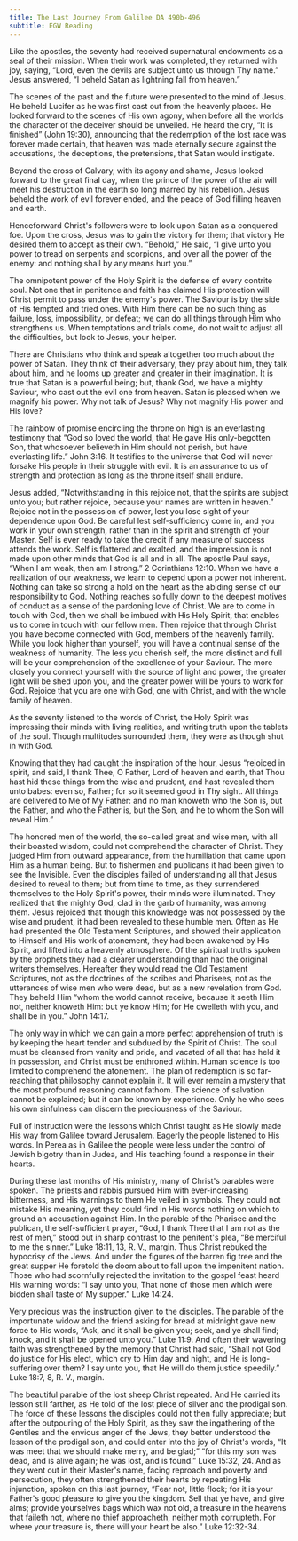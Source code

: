 ```yaml
---
title: The Last Journey From Galilee DA 490b-496
subtitle: EGW Reading
---
```


Like the apostles, the seventy had received supernatural endowments as a seal of their mission. When their work was completed, they returned with joy, saying, “Lord, even the devils are subject unto us through Thy name.” Jesus answered, “I beheld Satan as lightning fall from heaven.”

The scenes of the past and the future were presented to the mind of Jesus. He beheld Lucifer as he was first cast out from the heavenly places. He looked forward to the scenes of His own agony, when before all the worlds the character of the deceiver should be unveiled. He heard the cry, “It is finished” (John 19:30), announcing that the redemption of the lost race was forever made certain, that heaven was made eternally secure against the accusations, the deceptions, the pretensions, that Satan would instigate.

Beyond the cross of Calvary, with its agony and shame, Jesus looked forward to the great final day, when the prince of the power of the air will meet his destruction in the earth so long marred by his rebellion. Jesus beheld the work of evil forever ended, and the peace of God filling heaven and earth.

Henceforward Christ's followers were to look upon Satan as a conquered foe. Upon the cross, Jesus was to gain the victory for them; that victory He desired them to accept as their own. “Behold,” He said, “I give unto you power to tread on serpents and scorpions, and over all the power of the enemy: and nothing shall by any means hurt you.”

The omnipotent power of the Holy Spirit is the defense of every contrite soul. Not one that in penitence and faith has claimed His protection will Christ permit to pass under the enemy's power. The Saviour is by the side of His tempted and tried ones. With Him there can be no such thing as failure, loss, impossibility, or defeat; we can do all things through Him who strengthens us. When temptations and trials come, do not wait to adjust all the difficulties, but look to Jesus, your helper.

There are Christians who think and speak altogether too much about the power of Satan. They think of their adversary, they pray about him, they talk about him, and he looms up greater and greater in their imagination. It is true that Satan is a powerful being; but, thank God, we have a mighty Saviour, who cast out the evil one from heaven. Satan is pleased when we magnify his power. Why not talk of Jesus? Why not magnify His power and His love?

The rainbow of promise encircling the throne on high is an everlasting testimony that “God so loved the world, that He gave His only-begotten Son, that whosoever believeth in Him should not perish, but have everlasting life.” John 3:16. It testifies to the universe that God will never forsake His people in their struggle with evil. It is an assurance to us of strength and protection as long as the throne itself shall endure.

Jesus added, “Notwithstanding in this rejoice not, that the spirits are subject unto you; but rather rejoice, because your names are written in heaven.” Rejoice not in the possession of power, lest you lose sight of your dependence upon God. Be careful lest self-sufficiency come in, and you work in your own strength, rather than in the spirit and strength of your Master. Self is ever ready to take the credit if any measure of success attends the work. Self is flattered and exalted, and the impression is not made upon other minds that God is all and in all. The apostle Paul says, “When I am weak, then am I strong.” 2 Corinthians 12:10. When we have a realization of our weakness, we learn to depend upon a power not inherent. Nothing can take so strong a hold on the heart as the abiding sense of our responsibility to God. Nothing reaches so fully down to the deepest motives of conduct as a sense of the pardoning love of Christ. We are to come in touch with God, then we shall be imbued with His Holy Spirit, that enables us to come in touch with our fellow men. Then rejoice that through Christ you have become connected with God, members of the heavenly family. While you look higher than yourself, you will have a continual sense of the weakness of humanity. The less you cherish self, the more distinct and full will be your comprehension of the excellence of your Saviour. The more closely you connect yourself with the source of light and power, the greater light will be shed upon you, and the greater power will be yours to work for God. Rejoice that you are one with God, one with Christ, and with the whole family of heaven.

As the seventy listened to the words of Christ, the Holy Spirit was impressing their minds with living realities, and writing truth upon the tablets of the soul. Though multitudes surrounded them, they were as though shut in with God.

Knowing that they had caught the inspiration of the hour, Jesus “rejoiced in spirit, and said, I thank Thee, O Father, Lord of heaven and earth, that Thou hast hid these things from the wise and prudent, and hast revealed them unto babes: even so, Father; for so it seemed good in Thy sight. All things are delivered to Me of My Father: and no man knoweth who the Son is, but the Father, and who the Father is, but the Son, and he to whom the Son will reveal Him.”

The honored men of the world, the so-called great and wise men, with all their boasted wisdom, could not comprehend the character of Christ. They judged Him from outward appearance, from the humiliation that came upon Him as a human being. But to fishermen and publicans it had been given to see the Invisible. Even the disciples failed of understanding all that Jesus desired to reveal to them; but from time to time, as they surrendered themselves to the Holy Spirit's power, their minds were illuminated. They realized that the mighty God, clad in the garb of humanity, was among them. Jesus rejoiced that though this knowledge was not possessed by the wise and prudent, it had been revealed to these humble men. Often as He had presented the Old Testament Scriptures, and showed their application to Himself and His work of atonement, they had been awakened by His Spirit, and lifted into a heavenly atmosphere. Of the spiritual truths spoken by the prophets they had a clearer understanding than had the original writers themselves. Hereafter they would read the Old Testament Scriptures, not as the doctrines of the scribes and Pharisees, not as the utterances of wise men who were dead, but as a new revelation from God. They beheld Him “whom the world cannot receive, because it seeth Him not, neither knoweth Him: but ye know Him; for He dwelleth with you, and shall be in you.” John 14:17.

The only way in which we can gain a more perfect apprehension of truth is by keeping the heart tender and subdued by the Spirit of Christ. The soul must be cleansed from vanity and pride, and vacated of all that has held it in possession, and Christ must be enthroned within. Human science is too limited to comprehend the atonement. The plan of redemption is so far-reaching that philosophy cannot explain it. It will ever remain a mystery that the most profound reasoning cannot fathom. The science of salvation cannot be explained; but it can be known by experience. Only he who sees his own sinfulness can discern the preciousness of the Saviour.

Full of instruction were the lessons which Christ taught as He slowly made His way from Galilee toward Jerusalem. Eagerly the people listened to His words. In Perea as in Galilee the people were less under the control of Jewish bigotry than in Judea, and His teaching found a response in their hearts.

During these last months of His ministry, many of Christ's parables were spoken. The priests and rabbis pursued Him with ever-increasing bitterness, and His warnings to them He veiled in symbols. They could not mistake His meaning, yet they could find in His words nothing on which to ground an accusation against Him. In the parable of the Pharisee and the publican, the self-sufficient prayer, “God, I thank Thee that I am not as the rest of men,” stood out in sharp contrast to the penitent's plea, “Be merciful to me the sinner.” Luke 18:11, 13, R. V., margin. Thus Christ rebuked the hypocrisy of the Jews. And under the figures of the barren fig tree and the great supper He foretold the doom about to fall upon the impenitent nation. Those who had scornfully rejected the invitation to the gospel feast heard His warning words: “I say unto you, That none of those men which were bidden shall taste of My supper.” Luke 14:24.

Very precious was the instruction given to the disciples. The parable of the importunate widow and the friend asking for bread at midnight gave new force to His words, “Ask, and it shall be given you; seek, and ye shall find; knock, and it shall be opened unto you.” Luke 11:9. And often their wavering faith was strengthened by the memory that Christ had said, “Shall not God do justice for His elect, which cry to Him day and night, and He is long-suffering over them? I say unto you, that He will do them justice speedily.” Luke 18:7, 8, R. V., margin.

The beautiful parable of the lost sheep Christ repeated. And He carried its lesson still farther, as He told of the lost piece of silver and the prodigal son. The force of these lessons the disciples could not then fully appreciate; but after the outpouring of the Holy Spirit, as they saw the ingathering of the Gentiles and the envious anger of the Jews, they better understood the lesson of the prodigal son, and could enter into the joy of Christ's words, “It was meet that we should make merry, and be glad;” “for this my son was dead, and is alive again; he was lost, and is found.” Luke 15:32, 24. And as they went out in their Master's name, facing reproach and poverty and persecution, they often strengthened their hearts by repeating His injunction, spoken on this last journey, “Fear not, little flock; for it is your Father's good pleasure to give you the kingdom. Sell that ye have, and give alms; provide yourselves bags which wax not old, a treasure in the heavens that faileth not, where no thief approacheth, neither moth corrupteth. For where your treasure is, there will your heart be also.” Luke 12:32-34.